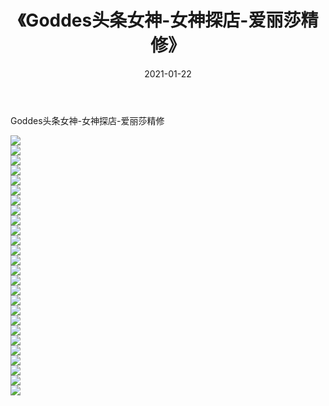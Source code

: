 ﻿---
layout: post
title:  《Goddes头条女神-女神探店-爱丽莎精修》
date:   2021-01-22
img: http://img.660000.xyz/Sharelink/网络美图/2021/Goddes头条女神-女神探店-爱丽莎精修/000.jpg
categories: [美女, 清纯, 唯美]
---

Goddes头条女神-女神探店-爱丽莎精修

  ![](http://img.660000.xyz/Sharelink/网络美图/2021/Goddes头条女神-女神探店-爱丽莎精修/001.jpg) <br> ![](http://img.660000.xyz/Sharelink/网络美图/2021/Goddes头条女神-女神探店-爱丽莎精修/002.jpg) <br> ![](http://img.660000.xyz/Sharelink/网络美图/2021/Goddes头条女神-女神探店-爱丽莎精修/003.jpg) <br> ![](http://img.660000.xyz/Sharelink/网络美图/2021/Goddes头条女神-女神探店-爱丽莎精修/004.jpg) <br> ![](http://img.660000.xyz/Sharelink/网络美图/2021/Goddes头条女神-女神探店-爱丽莎精修/005.jpg) <br> ![](http://img.660000.xyz/Sharelink/网络美图/2021/Goddes头条女神-女神探店-爱丽莎精修/006.jpg) <br> ![](http://img.660000.xyz/Sharelink/网络美图/2021/Goddes头条女神-女神探店-爱丽莎精修/007.jpg) <br> ![](http://img.660000.xyz/Sharelink/网络美图/2021/Goddes头条女神-女神探店-爱丽莎精修/008.jpg) <br> ![](http://img.660000.xyz/Sharelink/网络美图/2021/Goddes头条女神-女神探店-爱丽莎精修/009.jpg) <br> ![](http://img.660000.xyz/Sharelink/网络美图/2021/Goddes头条女神-女神探店-爱丽莎精修/010.jpg) <br> ![](http://img.660000.xyz/Sharelink/网络美图/2021/Goddes头条女神-女神探店-爱丽莎精修/011.jpg) <br> ![](http://img.660000.xyz/Sharelink/网络美图/2021/Goddes头条女神-女神探店-爱丽莎精修/012.jpg) <br> ![](http://img.660000.xyz/Sharelink/网络美图/2021/Goddes头条女神-女神探店-爱丽莎精修/013.jpg) <br> ![](http://img.660000.xyz/Sharelink/网络美图/2021/Goddes头条女神-女神探店-爱丽莎精修/014.jpg) <br> ![](http://img.660000.xyz/Sharelink/网络美图/2021/Goddes头条女神-女神探店-爱丽莎精修/015.jpg) <br> ![](http://img.660000.xyz/Sharelink/网络美图/2021/Goddes头条女神-女神探店-爱丽莎精修/016.jpg) <br> ![](http://img.660000.xyz/Sharelink/网络美图/2021/Goddes头条女神-女神探店-爱丽莎精修/017.jpg) <br> ![](http://img.660000.xyz/Sharelink/网络美图/2021/Goddes头条女神-女神探店-爱丽莎精修/018.jpg) <br> ![](http://img.660000.xyz/Sharelink/网络美图/2021/Goddes头条女神-女神探店-爱丽莎精修/019.jpg) <br> ![](http://img.660000.xyz/Sharelink/网络美图/2021/Goddes头条女神-女神探店-爱丽莎精修/020.jpg) <br> ![](http://img.660000.xyz/Sharelink/网络美图/2021/Goddes头条女神-女神探店-爱丽莎精修/021.jpg) <br> ![](http://img.660000.xyz/Sharelink/网络美图/2021/Goddes头条女神-女神探店-爱丽莎精修/022.jpg) <br> ![](http://img.660000.xyz/Sharelink/网络美图/2021/Goddes头条女神-女神探店-爱丽莎精修/023.jpg) <br> ![](http://img.660000.xyz/Sharelink/网络美图/2021/Goddes头条女神-女神探店-爱丽莎精修/024.jpg) <br> ![](http://img.660000.xyz/Sharelink/网络美图/2021/Goddes头条女神-女神探店-爱丽莎精修/025.jpg) <br> ![](http://img.660000.xyz/Sharelink/网络美图/2021/Goddes头条女神-女神探店-爱丽莎精修/026.jpg) <br>
